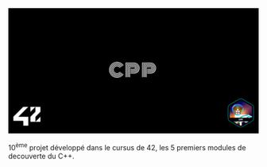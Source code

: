 <picture>
<img alt="Entête du dépôt CPP00_to_04_42_Mulhouse." src="https://github.com/Paype67210/CPP00_to_04_42_Mulhouse/blob/main/Tools/cover-cpp.png">
</picture>

10<sup>ème</sup> projet développé dans le cursus de 42, les 5 premiers modules de decouverte du C++.
